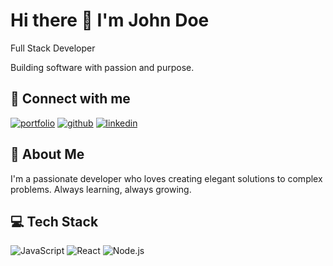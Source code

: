 # Hi there 👋 I'm John Doe

Full Stack Developer

Building software with passion and purpose.

## 🔗 Connect with me
[![portfolio](https://img.shields.io/badge/Portfolio-5340ff?style=for-the-badge&logo=Google-chrome&logoColor=white)](https://johndoe.com/)
[![github](https://img.shields.io/badge/GitHub-000000?style=for-the-badge&logo=GitHub&logoColor=white)](https://github.com/johndoe)
[![linkedin](https://img.shields.io/badge/LinkedIn-0077B5?style=for-the-badge&logo=LinkedIn&logoColor=white)](https://linkedin.com/in/johndoe)

## 🚀 About Me
I'm a passionate developer who loves creating elegant solutions to complex problems. Always learning, always growing.

## 💻 Tech Stack
![JavaScript](https://img.shields.io/badge/JavaScript-F7DF1E?style=for-the-badge&logo=javascript&logoColor=black)
![React](https://img.shields.io/badge/React-20232A?style=for-the-badge&logo=react&logoColor=61DAFB)
![Node.js](https://img.shields.io/badge/Node.js-43853D?style=for-the-badge&logo=node.js&logoColor=white) 
